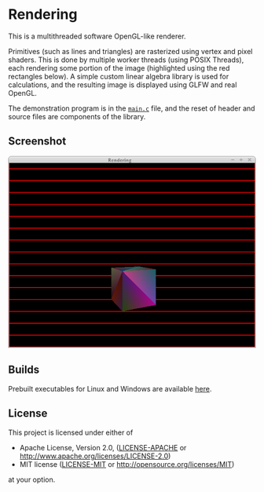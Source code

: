 Rendering
===

This is a multithreaded software OpenGL-like renderer.

Primitives (such as lines and triangles) are rasterized using vertex and pixel shaders. This is done by multiple worker threads (using POSIX Threads), each rendering some portion of the image (highlighted using the red rectangles below). A simple custom linear algebra library is used for calculations, and the resulting image is displayed using GLFW and real OpenGL.

The demonstration program is in the [`main.c`](main.c) file, and the reset of header and source files are components of the library.

## Screenshot

![Screenshot](screenshot.png)

## Builds

Prebuilt executables for Linux and Windows are available [here](https://github.com/afdw/files/tree/master/Builds/Rendering).

## License

This project is licensed under either of

 * Apache License, Version 2.0, ([LICENSE-APACHE](LICENSE-APACHE) or
   http://www.apache.org/licenses/LICENSE-2.0)
 * MIT license ([LICENSE-MIT](LICENSE-MIT) or
   http://opensource.org/licenses/MIT)

at your option.
